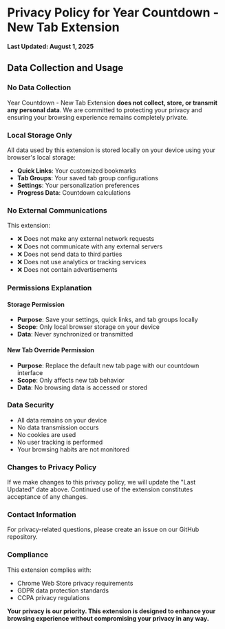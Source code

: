 # Privacy Policy for Year Countdown - New Tab Extension

**Last Updated: August 1, 2025**

## Data Collection and Usage

### No Data Collection
Year Countdown - New Tab Extension **does not collect, store, or transmit any personal data**. We are committed to protecting your privacy and ensuring your browsing experience remains completely private.

### Local Storage Only
All data used by this extension is stored locally on your device using your browser's local storage:
- **Quick Links**: Your customized bookmarks
- **Tab Groups**: Your saved tab group configurations  
- **Settings**: Your personalization preferences
- **Progress Data**: Countdown calculations

### No External Communications
This extension:
- ❌ Does not make any external network requests
- ❌ Does not communicate with any external servers
- ❌ Does not send data to third parties
- ❌ Does not use analytics or tracking services
- ❌ Does not contain advertisements

### Permissions Explanation

#### Storage Permission
- **Purpose**: Save your settings, quick links, and tab groups locally
- **Scope**: Only local browser storage on your device
- **Data**: Never synchronized or transmitted

#### New Tab Override Permission
- **Purpose**: Replace the default new tab page with our countdown interface
- **Scope**: Only affects new tab behavior
- **Data**: No browsing data is accessed or stored

### Data Security
- All data remains on your device
- No data transmission occurs
- No cookies are used
- No user tracking is performed
- Your browsing habits are not monitored

### Changes to Privacy Policy
If we make changes to this privacy policy, we will update the "Last Updated" date above. Continued use of the extension constitutes acceptance of any changes.

### Contact Information
For privacy-related questions, please create an issue on our GitHub repository.

### Compliance
This extension complies with:
- Chrome Web Store privacy requirements
- GDPR data protection standards
- CCPA privacy regulations

**Your privacy is our priority. This extension is designed to enhance your browsing experience without compromising your privacy in any way.**
